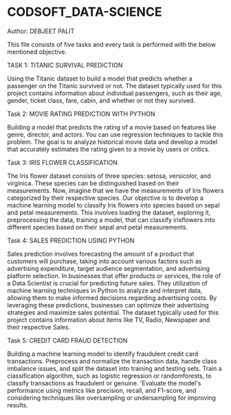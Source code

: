 # CODSOFT_DATA-SCIENCE
Author: DEBJEET PALIT

This file consists of five tasks and every task is performed with the below mentioned objective.

TASK 1: TITANIC SURVIVAL PREDICTION

Using the Titanic dataset to build a model that predicts whether a passenger on the Titanic survived or not.
The dataset typically used for this project contains information about individual passengers, such as their age, gender, ticket class, fare, cabin, and whether or not they survived.

Task 2: MOVIE RATING PREDICTION WITH PYTHON

Building a model that predicts the rating of a movie based on features like genre, director, and actors. You can use regression techniques to tackle this problem.
The goal is to analyze historical movie data and develop a model that accurately estimates the rating given to a movie by users or
critics.

Task 3: IRIS FLOWER CLASSIFICATION

The Iris flower dataset consists of three species: setosa, versicolor, and virginica. These species can be distinguished based on their measurements. Now, imagine that we have the measurements of Iris flowers categorized by their respective species.
Our objective is to develop a machine learning model to classify Iris flowers into species based on sepal and petal measurements. This involves loading the dataset, exploring it, preprocessing the data, training a model, that can classify irisflowers into different species based on their sepal and petal
measurements.

Task 4: SALES PREDICTION USING PYTHON

Sales prediction involves forecasting the amount of a product that customers will purchase, taking into account various factors such as advertising expenditure, target audience segmentation, and advertising platform selection.
In businesses that offer products or services, the role of a Data Scientist is crucial for predicting future sales. 
They utilization of machine learning techniques in Python to analyze and interpret data, allowing them to make informed decisions regarding advertising costs. By leveraging these predictions, businesses can optimize their advertising strategies and maximize sales potential.
The dataset typically used for this project contains information about items like TV, Radio, Newspaper and their respective Sales.

Task 5: CREDIT CARD FRAUD DETECTION

Building a machine learning model to identify fraudulent credit card transactions.
Preprocess and normalize the transaction data, handle class imbalance issues, and split the dataset into training and testing sets.
Train a classification algorithm, such as logistic regression or randomforests, to classify transactions as fraudulent or genuine.
'Evaluate the model's performance using metrics like precision, recall, and F1-score, and considering techniques like oversampling or undersampling for improving results.
